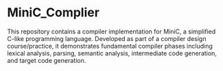 # MiniC_Complier
This repository contains a compiler implementation for MiniC, a simplified C-like programming language. Developed as part of a compiler design course/practice, it demonstrates fundamental compiler phases including lexical analysis, parsing, semantic analysis, intermediate code generation, and target code generation.
